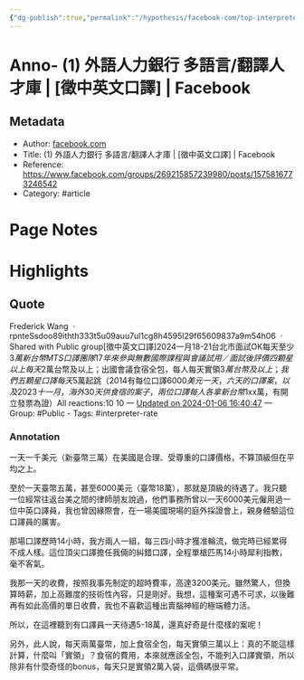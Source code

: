 ```yaml
---
{"dg-publish":true,"permalink":"/hypothesis/facebook-com/top-interpreter-s-rates/","noteIcon":"2"}
---
```



# Anno- (1) 外語人力銀行 多語言/翻譯人才庫 | [徵中英文口譯] | Facebook

## Metadata
- Author: [facebook.com]()
- Title: (1) 外語人力銀行 多語言/翻譯人才庫 | [徵中英文口譯] | Facebook
- Reference: https://www.facebook.com/groups/269215857239980/posts/1575816773246542
- Category: #article

# Page Notes
# Highlights
## Quote
Frederick Wang  · rpnteSsdoo89ithth333t5u09auu7ul1cg8h4595l29f65609837a9m54h06  · Shared with Public group[徵中英文口譯]2024一月18-21台北市面試OK每天至少$3萬新台幣MTS口譯團隊17年來參與無數國際課程與會議試用／面試後評價四顆星以上每天$2萬台幣及以上；出國會議食宿全包，每人每天實領$3萬台幣及以上；我們五顆星口譯每天$5萬起跳（2014有每位口譯$6000美元一天，六天的口譯案，以及2023十一月，海外30天供食宿的案子，兩位口譯每人各拿新台幣$1xx萬，有開立發票為證）All reactions:10 10 
— [Updated on 2024-01-06 16:40:47](https://hyp.is/oh2ZhKzzEe6jXgNdywAynw/www.facebook.com/groups/269215857239980/posts/1575816773246542) — Group: #Public
    - Tags:  #interpreter-rate 
    
### Annotation
一天一千美元（新臺幣三萬）在美國是合理、受尊重的口譯價格，不算頂級但在平均之上。

至於一天臺幣五萬，甚至6000美元（臺幣18萬），那就是頂級的待遇了。我只聽一位經常往返台美之間的律師朋友說過，他們事務所曾以一天6000美元僱用過一位中英口譯員，我也曾因緣際會，在一場美國現場的庭外採證會上，親身體驗這位口譯員的厲害。

那場口譯歷時14小時，我方兩人一組，每三四小時才獲准輪流，做完時已經累得不成人樣。這位頂尖口譯擔任我倆的糾錯口譯，全程單槍匹馬14小時犀利指教，毫不客氣。

我那一天的收費，按照我事先制定的超時費率，高達3200美元。雖然驚人，但換算時薪，加上高難度的技術性內容，只是剛好。我想，這種案可遇不可求，以後難再有如此高價的單日收費，我也不喜歡這種出賣腦神經的極端體力活。

所以，在這裡聽到有口譯員一天待遇5-18萬，還真好奇是什麼樣的案呢！

另外，此人說，每天兩萬臺幣，加上食宿全包，每天實領三萬以上：真的不能這樣計算，什麼叫「實領」？食宿的費用，本來就應該全包，不能列入口譯實領，所以除非有什麼奇怪的bonus，每天只是實領2萬入袋，這價碼很平常。


